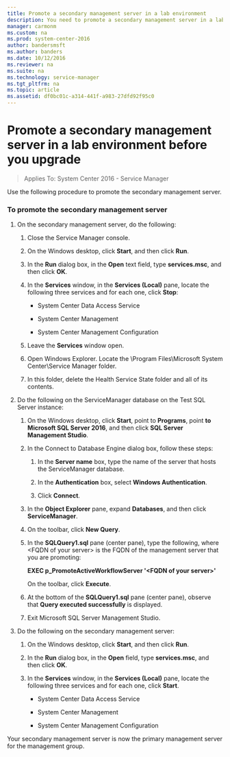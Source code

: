 ```yaml
---
title: Promote a secondary management server in a lab environment
description: You need to promote a secondary management server in a lab environment before you upgrade.
manager: carmonm
ms.custom: na
ms.prod: system-center-2016
author: bandersmsft
ms.author: banders
ms.date: 10/12/2016
ms.reviewer: na
ms.suite: na
ms.technology: service-manager
ms.tgt_pltfrm: na
ms.topic: article
ms.assetid: df0bc01c-a314-441f-a983-27dfd92f95c0
---
```


# Promote a secondary management server in a lab environment before you upgrade

>Applies To: System Center 2016 - Service Manager

Use the following procedure to promote the secondary management server.  

### To promote the secondary management server  

1.  On the secondary management server, do the following:  

    1.  Close the Service Manager console.  

    2.  On the Windows desktop, click **Start**, and then click **Run**.  

    3.  In the **Run** dialog box, in the **Open** text field, type **services.msc**, and then click **OK**.  

    4.  In the **Services** window, in the **Services \(Local\)** pane, locate the following three services and for each one, click **Stop**:  

        -   System Center Data Access Service  

        -   System Center Management  

        -   System Center Management Configuration  

    5.  Leave the **Services** window open.  

    6.  Open Windows Explorer. Locate the \\Program Files\\Microsoft System Center\\Service Manager folder.  

    7.  In this folder, delete the Health Service State folder and all of its contents.  

2.  Do the following on the ServiceManager database on the Test SQL Server instance:  

    1.  On the Windows desktop, click **Start**, point to **Programs**, point **to Microsoft SQL Server 2016**, and then click **SQL Server Management Studio**.  

    2.  In the Connect to Database Engine dialog box, follow these steps:  

        1.  In the **Server name** box, type the name of the server that hosts the ServiceManager database.  

        2.  In the **Authentication** box, select **Windows Authentication**.  

        3.  Click **Connect**.  

    3.  In the **Object Explorer** pane, expand **Databases**, and then click **ServiceManager**.  

    4.  On the toolbar, click **New Query**.  

    5.  In the **SQLQuery1.sql** pane \(center pane\), type the following, where \<FQDN of your server\> is the FQDN of the management server that you are promoting:  

         **EXEC p\_PromoteActiveWorkflowServer '\<FQDN of your server\>'**  

         On the toolbar, click **Execute**.  

    6.  At the bottom of the **SQLQuery1.sql** pane \(center pane\), observe that **Query executed successfully** is displayed.  

    7.  Exit Microsoft SQL Server Management Studio.  

3.  Do the following on the secondary management server:  

    1.  On the Windows desktop, click **Start**, and then click **Run**.  

    2.  In the **Run** dialog box, in the **Open** field, type **services.msc**, and then click **OK**.  

    3.  In the **Services** window, in the **Services \(Local\)** pane, locate the following three services and for each one, click **Start**.  

        -   System Center Data Access Service  

        -   System Center Management  

        -   System Center Management Configuration  

 Your secondary management server is now the primary management server for the management group.

